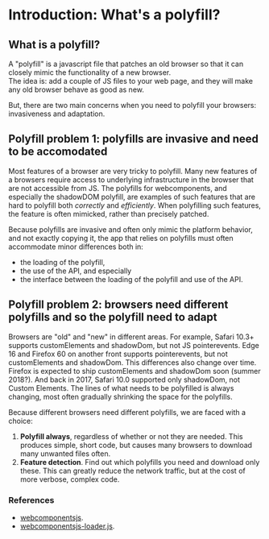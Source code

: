 # Introduction: What's a polyfill?
<!--
This chapter is built upon all the good work of webcomponentsjs.org.
Where webcomponentsjs.org and the polyfill community really shines is in their ethos:
Polyfills are at the same time both inclusive and modest, both deeply powerful and widely spread.
Polyfills helps browsers unite into a common platform, thus 
helping to protect the diversity of the browser community (by helping browsers either too old or 
struggling in different areas) to catch up with the pack and stay alive.
Polyfills also help developers by giving them a united and open standard against which to
align their code, so as to both alleviate the suffering it can be to work against different 
frameworks and across different development methodologies. 
In short, polyfills make us all stronger by helping us work closer together,
they are a prime example of unique open-source excellence.
                                                                           
Hence, in addition to providing clear recipes for adding polyfills to your web app,
this chapter also aspires to explain the ideas behind webcompontents-loader.js.
Again, many thanks for the great work and inspirational ethos of the polyfill community!
-->
## What is a polyfill?
A "polyfill" is a javascript file that patches an old 
browser so that it can closely mimic the functionality of a new browser.                      
The idea is: add a couple of JS files to your web page, and 
they will make any old browser behave as good as new.

But, there are two main concerns when you need to polyfill your browsers: invasiveness and adaptation. 

## Polyfill problem 1: polyfills are invasive and need to be accomodated
Most features of a browser are very tricky to polyfill.
Many new features of a browsers require access to underlying infrastructure in the browser
that are not accessible from JS.
The polyfills for webcomponents, and especially the shadowDOM polyfill, are examples of such 
features that are hard to polyfill both *correctly* and *efficiently*.
When polyfilling such features, the feature is often mimicked, rather than precisely patched.

Because polyfills are invasive and often only mimic the platform behavior, and not exactly copying it,
the app that relies on polyfills must often accommodate minor differences both in:
* the loading of the polyfill, 
* the use of the API, and especially 
* the interface between the loading of the polyfill and use of the API.

## Polyfill problem 2: browsers need different polyfills and so the polyfill need to adapt
Browsers are "old" and "new" in different areas. 
For example, Safari 10.3+ supports customElements and shadowDom, but not JS pointerevents. 
Edge 16 and Firefox 60 on another front supports pointerevents, but not customElements and shadowDom. 
This differences also change over time. 
Firefox is expected to ship customElements and shadowDom soon (summer 2018?). 
And back in 2017, Safari 10.0 supported only shadowDom, not Custom Elements.
The lines of what needs to be polyfilled is always changing, 
most often gradually shrinking the space for the polyfills.

Because different browsers need different polyfills, we are faced with a choice:
1. **Polyfill always**, regardless of whether or not they are needed. 
This produces simple, short code, but causes many browsers to download many unwanted files often.
2. **Feature detection**. Find out which polyfills you need and download only these. 
This can greatly reduce the network traffic, but at the cost of more verbose, complex code.
                                                                                
### References
* [webcomponentsjs](https://github.com/webcomponents/webcomponentsjs/).
* [webcomponentsjs-loader.js](https://github.com/webcomponents/webcomponentsjs/blob/master/webcomponents-loader.js).

<!--

Custom elements and shadowDom provide an excellent interface for integrating custom HTML+JS+CSS modules. 
Custom elements provide a great means both to organize and stabilize your own work and 
collaborate with others. It might not be perfect. And it needs to be polyfilled in old browsers. 
But it will still provides you with the only, cleanest and simplest API for making native HTML+JS+CSS modules.

Other times, you might want to process the other parts of your web page first,
you prioritize the rendering of images and other, normal HTML template.
If you added the polyfills synchronously, 
this part of your web presentation would be halted while you download and process the polyfills.

The smart move, if you can, is to avoid having to rely on web components for your initial paint.
That is likely to give you a visible front for your page much quicker, especially on a slow network.
To do so, you must load your web component polyfills asynchronously.
-->
